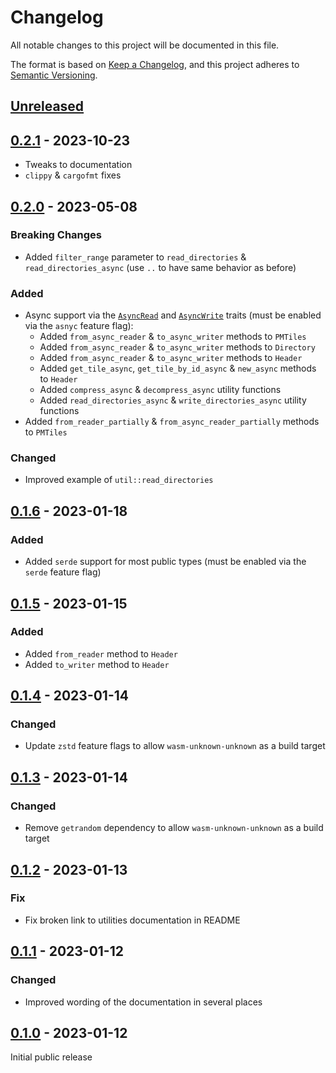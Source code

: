 # Changelog

All notable changes to this project will be documented in this file.

The format is based on [Keep a Changelog](https://keepachangelog.com/en/1.0.0/),
and this project adheres to [Semantic Versioning](https://semver.org/spec/v2.0.0.html).

## [Unreleased]

## [0.2.1] - 2023-10-23
- Tweaks to documentation
- `clippy` & `cargofmt` fixes

## [0.2.0] - 2023-05-08

### Breaking Changes
- Added `filter_range` parameter to `read_directories` & `read_directories_async` (use `..` to have same behavior as before)

### Added

- Async support via the [`AsyncRead`](https://docs.rs/futures/latest/futures/io/trait.AsyncRead.html) and [`AsyncWrite`](https://docs.rs/futures/latest/futures/io/trait.AsyncWrite.html) traits (must be enabled via the `asnyc` feature flag):
  - Added `from_async_reader` & `to_async_writer` methods to `PMTiles`
  - Added `from_async_reader` & `to_async_writer` methods to `Directory`
  - Added `from_async_reader` & `to_async_writer` methods to `Header`
  - Added `get_tile_async`, `get_tile_by_id_async` & `new_async` methods to `Header`
  - Added `compress_async` & `decompress_async` utility functions
  - Added `read_directories_async` & `write_directories_async` utility functions
- Added `from_reader_partially` & `from_async_reader_partially` methods to `PMTiles`

### Changed
- Improved example of `util::read_directories`

## [0.1.6] - 2023-01-18

### Added 
- Added `serde` support for most public types (must be enabled via the `serde` feature flag)


## [0.1.5] - 2023-01-15

### Added 
- Added `from_reader` method to `Header`
- Added `to_writer` method to `Header`

## [0.1.4] - 2023-01-14

### Changed 
- Update `zstd` feature flags to allow `wasm-unknown-unknown` as a build target

## [0.1.3] - 2023-01-14

### Changed 
- Remove `getrandom` dependency to allow `wasm-unknown-unknown` as a build target

## [0.1.2] - 2023-01-13

### Fix 
- Fix broken link to utilities documentation in README

## [0.1.1] - 2023-01-12

### Changed 
- Improved wording of the documentation in several places

## [0.1.0] - 2023-01-12

Initial public release

[unreleased]: https://github.com/arma-place/pmtiles-rs/compare/v0.2.1...HEAD
[0.2.1]: https://github.com/arma-place/pmtiles-rs/compare/v0.2.0...v0.2.1
[0.2.0]: https://github.com/arma-place/pmtiles-rs/compare/v0.1.6...v0.2.0
[0.1.6]: https://github.com/arma-place/pmtiles-rs/compare/v0.1.5...v0.1.6
[0.1.5]: https://github.com/arma-place/pmtiles-rs/compare/v0.1.4...v0.1.5
[0.1.4]: https://github.com/arma-place/pmtiles-rs/compare/v0.1.3...v0.1.4
[0.1.3]: https://github.com/arma-place/pmtiles-rs/compare/v0.1.2...v0.1.3
[0.1.2]: https://github.com/arma-place/pmtiles-rs/compare/v0.1.1...v0.1.2
[0.1.1]: https://github.com/arma-place/pmtiles-rs/compare/v0.1.0...v0.1.1
[0.1.0]: https://github.com/arma-place/pmtiles-rs/releases/tag/v0.1.0
